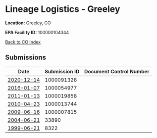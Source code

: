# Lineage Logistics - Greeley

**Location:** Greeley, CO

**EPA Facility ID:** 100000104344

[Back to CO Index](../../index.md)

## Submissions

| Date | Submission ID | Document Control Number |
|------|--------------|-------------------------|
| [2020-12-14](submissions/1000091328.md) | 1000091328 |  |
| [2016-01-07](submissions/1000054977.md) | 1000054977 |  |
| [2011-01-13](submissions/1000019858.md) | 1000019858 |  |
| [2010-04-23](submissions/1000013744.md) | 1000013744 |  |
| [2009-06-16](submissions/1000007815.md) | 1000007815 |  |
| [2004-06-21](submissions/33890.md) | 33890 |  |
| [1999-06-21](submissions/8322.md) | 8322 |  |
